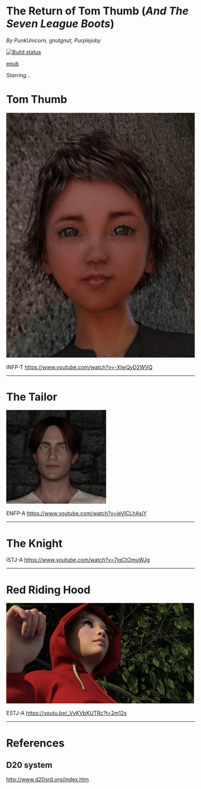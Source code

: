 # The Return of Tom Thumb (*And The Seven League Boots*)

*By PunkUnicorn, gnutgnut, Purplejoby*

[![Build status](https://ci.appveyor.com/api/projects/status/lb3g13dict5g7l4i?svg=true)](https://ci.appveyor.com/project/gnutgnut/the-return-of-tom-thumb)

[epub](https://ci.appveyor.com/project/gnutgnut/the-return-of-tom-thumb/build/artifacts)

*Starring...*
# Tom Thumb
![Tom Thumb](/TomThumb/Tom%20Thumbnail.jpg)

INFP-T  https://www.youtube.com/watch?v=-XlwQyD2WVQ

___
# The Tailor      
![The Tailor](/TheTailor/The%20Tailor%20Thumbnail.jpg)

ENFP-A  https://www.youtube.com/watch?v=ieVlCLhAsiY

___
# The Knight

ISTJ-A  https://www.youtube.com/watch?v=7jgCtOmuWJg

___
# Red Riding Hood 

![Red Riding Hood](/RedRidingHood/Red%20Riding%20Hood%20Thumbnail.jpg)

ESTJ-A  https://youtu.be/_VyKVbKUTRc?t=2m12s


___

# References
## D20 system

http://www.d20srd.org/index.htm
